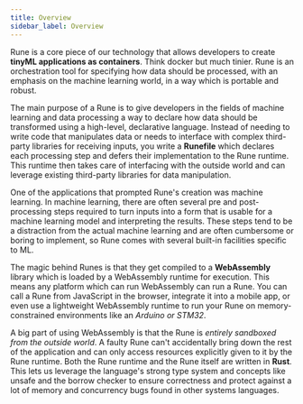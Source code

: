 ```yaml
---
title: Overview
sidebar_label: Overview
---
```


Rune is a core piece of our technology that allows developers to create **tinyML applications as containers**. Think docker but much tinier. Rune is an orchestration tool for specifying how data should be processed, with an emphasis on the machine learning world, in a way which is portable and robust.

The main purpose of a Rune is to give developers in the fields of machine learning and data processing a way to declare how data should be transformed using a high-level, declarative language. Instead of needing to write code that manipulates data or needs to interface with complex third-party libraries for receiving inputs, you write a **Runefile** which declares each processing step and defers their implementation to the Rune runtime. This runtime then takes care of interfacing with the outside world and can leverage existing third-party libraries for data manipulation.

One of the applications that prompted Rune's creation was machine learning. In machine learning, there are often several pre and post-processing steps required to turn inputs into a form that is usable for a machine learning model and interpreting the results. These steps tend to be a distraction from the actual machine learning and are often cumbersome or boring to implement, so Rune comes with several built-in facilities specific to ML.

The magic behind Runes is that they get compiled to a **WebAssembly** library which is loaded by a WebAssembly runtime for execution. This means any platform which can run WebAssembly can run a Rune. You can call a Rune from JavaScript in the browser, integrate it into a mobile app, or even use a lightweight WebAssembly runtime to run your Rune on memory-constrained environments like an _Arduino or STM32_.

A big part of using WebAssembly is that the Rune is _entirely sandboxed from the outside world_. A faulty Rune can't accidentally bring down the rest of the application and can only access resources explicitly given to it by the Rune runtime. Both the Rune runtime and the Rune itself are written in **Rust**. This lets us leverage the language's strong type system and concepts like unsafe and the borrow checker to ensure correctness and protect against a lot of memory and concurrency bugs found in other systems languages.
